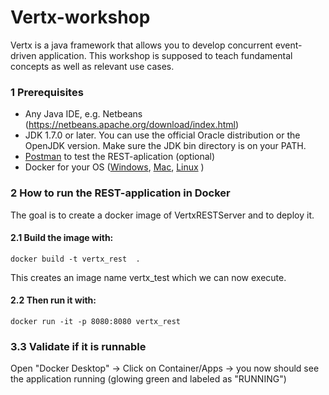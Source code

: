 # Vertx-workshop

Vertx is a java framework that allows you to develop concurrent event-driven application. This workshop is supposed to teach fundamental concepts as well as relevant use cases.

### 1 Prerequisites
* Any Java IDE, e.g. Netbeans (https://netbeans.apache.org/download/index.html)
* JDK 1.7.0 or later. You can use the official Oracle distribution or the OpenJDK version. Make sure the JDK bin directory is on your PATH.
* [Postman](https://www.postman.com/downloads/) to test the REST-aplication (optional)
* Docker for your OS ([Windows](https://docs.docker.com/docker-for-windows/install/), [Mac](https://docs.docker.com/docker-for-mac/install/), [Linux](https://docs.docker.com/engine/install/) )

### 2 How to run the REST-application in Docker
The goal is to create a docker image of VertxRESTServer and to deploy it.

#### 2.1 Build the image with:
    docker build -t vertx_rest  .
This creates an image name vertx_test which we can now execute.

#### 2.2 Then run it with:                
    docker run -it -p 8080:8080 vertx_rest

### 3.3 Validate if it is runnable
Open "Docker Desktop" -> Click on Container/Apps -> you now should see the application running (glowing green and labeled as "RUNNING") 
 



